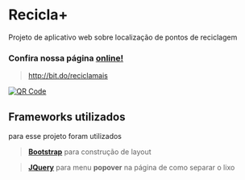 # Recicla+
Projeto de aplicativo web sobre localização de pontos de reciclagem

### Confira nossa página [**online!**](https://lucasliet.github.io/ReciclaMais/) 

> http://bit.do/reciclamais

[![QR Code](https://user-images.githubusercontent.com/49222261/67966528-c94da380-fbe2-11e9-9afb-92504f748722.png)](https://lucasliet.github.io/ReciclaMais/)

## Frameworks utilizados

para esse projeto foram utilizados 
> [**Bootstrap**](https://getbootstrap.com.br/) para construção de layout

> [**JQuery**](https://jquery.com/) para menu __popover__ na página de como separar o lixo

> 